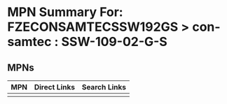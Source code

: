 



# MPN Summary For: FZECONSAMTECSSW192GS > con-samtec : SSW-109-02-G-S

## MPNs
  

|MPN|Direct Links|Search Links|
| :--- | :--- | :--- |
||||
